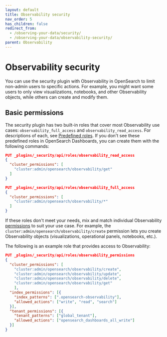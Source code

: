 ```yaml
---
layout: default
title: Observability security
nav_order: 5
has_children: false
redirect_from:
  - /observing-your-data/security/
  - /observing-your-data/observability-security/
parent: Observability
---
```


# Observability security

You can use the security plugin with Observability in OpenSearch to limit non-admin users to specific actions. For example, you might want some users to only view visualizations, notebooks, and other Observability objects, while others can create and modify them.

## Basic permissions

The security plugin has two built-in roles that cover most Observability use cases: `observability_full_access` and `observability_read_access`. For descriptions of each, see [Predefined roles]({{site.url}}{{site.baseurl}}/security/access-control/users-roles#predefined-roles). If you don't see these predefined roles in OpenSearch Dashboards, you can create them with the following commands:

```json
PUT _plugins/_security/api/roles/observability_read_access
{
  "cluster_permissions": [
    "cluster:admin/opensearch/observability/get"
  ]
}
```

```json
PUT _plugins/_security/api/roles/observability_full_access
{
  "cluster_permissions": [
    "cluster:admin/opensearch/observability/*"
  ]
}
```

If these roles don't meet your needs, mix and match individual Observability [permissions]({{site.url}}{{site.baseurl}}/security/access-control/permissions/) to suit your use case. For example, the `cluster:admin/opensearch/observability/create` permission lets you create Observability objects (visualizations, operational panels, notebooks, etc.).

The following is an example role that provides access to Observability:

```json
PUT _plugins/_security/api/roles/observability_permissions
{
  "cluster_permissions": [
    "cluster:admin/opensearch/observability/create",
    "cluster:admin/opensearch/observability/update",
    "cluster:admin/opensearch/observability/delete",
    "cluster:admin/opensearch/observability/get"
    ],
  "index_permissions": [{
    "index_patterns": [".opensearch-observability"],
    "allowed_actions": ["write", "read", "search"]
  }],
  "tenant_permissions": [{
    "tenant_patterns": ["global_tenant"],
    "allowed_actions": ["opensearch_dashboards_all_write"]
  }]
}
```
